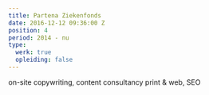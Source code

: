 ```yaml
---
title: Partena Ziekenfonds
date: 2016-12-12 09:36:00 Z
position: 4
period: 2014 - nu
type:
  werk: true
  opleiding: false
---
```


on-site copywriting, content consultancy print & web, SEO